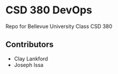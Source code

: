 # CSD 380 DevOps
Repo for Bellevue University Class CSD 380

## Contributors
* Clay Lankford
* Joseph Issa
